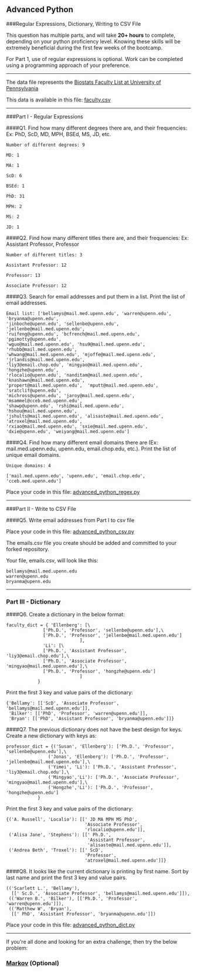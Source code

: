 ## Advanced Python    

###Regular Expressions, Dictionary, Writing to CSV File  

This question has multiple parts, and will take **20+ hours** to complete, depending on your python proficiency level.  Knowing these skills will be extremely beneficial during the first few weeks of the bootcamp.

For Part 1, use of regular expressions is optional.  Work can be completed using a programming approach of your preference. 

---

The data file represents the [Biostats Faculty List at University of Pennsylvania](http://www.med.upenn.edu/cceb/biostat/faculty.shtml)

This data is available in this file:  [faculty.csv](python/faculty.csv)

--- 

###Part I - Regular Expressions  


####Q1. Find how many different degrees there are, and their frequencies: Ex:  PhD, ScD, MD, MPH, BSEd, MS, JD, etc.
```
Number of different degrees: 9

MD: 1 

MA: 1 

ScD: 6 

BSEd: 1 

PhD: 31 

MPH: 2 

MS: 2 

JD: 1 
```

####Q2. Find how many different titles there are, and their frequencies:  Ex:  Assistant Professor, Professor
```
Number of different titles: 3

Assistant Professor: 12 

Professor: 13 

Associate Professor: 12 
```

####Q3. Search for email addresses and put them in a list.  Print the list of email addresses.
```
Email list: ['bellamys@mail.med.upenn.edu', 'warren@upenn.edu', 'bryanma@upenn.edu',  
'jinboche@upenn.edu', 'sellenbe@upenn.edu', 'jellenbe@mail.med.upenn.edu',  
'ruifeng@upenn.edu', 'bcfrench@mail.med.upenn.edu', 'pgimotty@upenn.edu',  
'wguo@mail.med.upenn.edu', 'hsu9@mail.med.upenn.edu', 'rhubb@mail.med.upenn.edu',  
'whwang@mail.med.upenn.edu', 'mjoffe@mail.med.upenn.edu', 'jrlandis@mail.med.upenn.edu',  
'liy3@email.chop.edu', 'mingyao@mail.med.upenn.edu', 'hongzhe@upenn.edu',  
'rlocalio@upenn.edu', 'nanditam@mail.med.upenn.edu', 'knashawn@mail.med.upenn.edu',  
'propert@mail.med.upenn.edu',  'mputt@mail.med.upenn.edu', 'sratclif@upenn.edu',  
'michross@upenn.edu', 'jaroy@mail.med.upenn.edu', 'msammel@cceb.med.upenn.edu',  
'shawp@upenn.edu', 'rshi@mail.med.upenn.edu', 'hshou@mail.med.upenn.edu',   
'jshults@mail.med.upenn.edu', 'alisaste@mail.med.upenn.edu', 'atroxel@mail.med.upenn.edu',  
'rxiao@mail.med.upenn.edu', 'sxie@mail.med.upenn.edu', 'dxie@upenn.edu', 'weiyang@mail.med.upenn.edu'] 
```

####Q4. Find how many different email domains there are (Ex:  mail.med.upenn.edu, upenn.edu, email.chop.edu, etc.).  Print the list of unique email domains.

```
Unique domains: 4

['mail.med.upenn.edu', 'upenn.edu', 'email.chop.edu', 'cceb.med.upenn.edu']
```

Place your code in this file: [advanced_python_regex.py](python/advanced_python_regex.py)

---

###Part II - Write to CSV File

####Q5.  Write email addresses from Part I to csv file

Place your code in this file: [advanced_python_csv.py](python/advanced_python_csv.py)

The emails.csv file you create should be added and committed to your forked repository.

Your file, emails.csv, will look like this:
```
bellamys@mail.med.upenn.edu
warren@upenn.edu
bryanma@upenn.edu
```

---

### Part III - Dictionary

####Q6.  Create a dictionary in the below format:
```
faculty_dict = { 'Ellenberg': [\
              ['Ph.D.', 'Professor', 'sellenbe@upenn.edu'],\
              ['Ph.D.', 'Professor', 'jellenbe@mail.med.upenn.edu']
                            ],
              'Li': [\
              ['Ph.D.', 'Assistant Professor', 'liy3@email.chop.edu'],\
              ['Ph.D.', 'Associate Professor', 'mingyao@mail.med.upenn.edu'],\
              ['Ph.D.', 'Professor', 'hongzhe@upenn.edu']
                            ]
            }
```
Print the first 3 key and value pairs of the dictionary:
```
{'Bellamy': [['ScD', 'Associate Professor', 'bellamys@mail.med.upenn.edu']],  
 'Bilker': [['PhD', 'Professor', 'warren@upenn.edu']],  
 'Bryan': [['PhD', 'Assistant Professor', 'bryanma@upenn.edu']]}  
```
####Q7.  The previous dictionary does not have the best design for keys.  Create a new dictionary with keys as:

```
professor_dict = {('Susan', 'Ellenberg'): ['Ph.D.', 'Professor', 'sellenbe@upenn.edu'],\
                ('Jonas', 'Ellenberg'): ['Ph.D.', 'Professor', 'jellenbe@mail.med.upenn.edu'],\
                ('Yimei', 'Li'): ['Ph.D.', 'Assistant Professor', 'liy3@email.chop.edu'],\
                ('Mingyao','Li'): ['Ph.D.', 'Associate Professor', 'mingyao@mail.med.upenn.edu'],\
                ('Hongzhe','Li'): ['Ph.D.', 'Professor', 'hongzhe@upenn.edu']
            }
```

Print the first 3 key and value pairs of the dictionary:
```
{('A. Russell', 'Localio'): [[' JD MA MPH MS PhD',
                              'Associate Professor',
                              'rlocalio@upenn.edu']],  
 ('Alisa Jane', 'Stephens'): [[' Ph.D.',
                               'Assistant Professor',
                               'alisaste@mail.med.upenn.edu']],  
 ('Andrea Beth', 'Troxel'): [[' ScD',
                              'Professor',
                              'atroxel@mail.med.upenn.edu']]}  
```
####Q8.  It looks like the current dictionary is printing by first name.  Sort by last name and print the first 3 key and value pairs.  
```
(('Scarlett L.', 'Bellamy'),
  [[' Sc.D.', 'Associate Professor', 'bellamys@mail.med.upenn.edu']]),
 (('Warren B.', 'Bilker'), [['Ph.D.', 'Professor', 'warren@upenn.edu']]),
 (('Matthew W', 'Bryan'),
  [[' PhD', 'Assistant Professor', 'bryanma@upenn.edu']])
```
Place your code in this file: [advanced_python_dict.py](python/advanced_python_dict.py)

--- 

If you're all done and looking for an extra challenge, then try the below problem:  

### [Markov](python/markov.py) (Optional)

